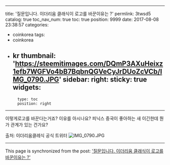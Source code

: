 
---
title: '질문입니다.  이더리움 클래식이 로고를 바꾼이유는 ?'
permlink: 3twsd5
catalog: true
toc_nav_num: true
toc: true
position: 9999
date: 2017-08-08 23:38:57
categories:
- coinkorea
tags:
- coinkorea
- kr
thumbnail: 'https://steemitimages.com/DQmP3AXuHeixz1efb7WGFVo4bB7BqbnQGVeCyJrDUoZcVCb/IMG_0790.JPG'
sidebar:
    right:
        sticky: true
widgets:
    -
        type: toc
        position: right
---


이렇게로고를 바꾼다는거죠? 이유를 아시나요? 
피닉스 중국이 좋아하는 새 이긴한데 뭔가 관계가 있는 건가요? 

출처: 이더리움클레식 공식 트위터
![IMG_0790.JPG](https://steemitimages.com/DQmP3AXuHeixz1efb7WGFVo4bB7BqbnQGVeCyJrDUoZcVCb/IMG_0790.JPG)

- - -

This page is synchronized from the post: ['질문입니다.  이더리움 클래식이 로고를 바꾼이유는 ?'](https://steemit.com/@kingbit/3twsd5)
